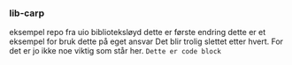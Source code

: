 ### lib-carp
eksempel repo fra uio biblioteksløyd
dette er første endring
dette er et eksempel for
bruk dette på eget ansvar
Det blir trolig slettet etter hvert.
For det er jo ikke noe viktig som står her.
`Dette er code block`

